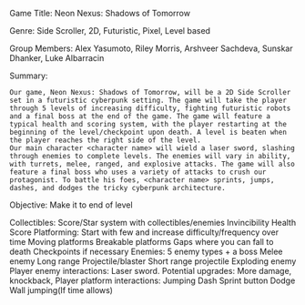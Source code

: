 Game Title: Neon Nexus: Shadows of Tomorrow

Genre: Side Scroller, 2D, Futuristic, Pixel, Level based

Group Members: Alex Yasumoto, Riley Morris, Arshveer Sachdeva, Sunskar Dhanker, Luke Albarracin

Summary: 

	Our game, Neon Nexus: Shadows of Tomorrow, will be a 2D Side Scroller set in a futuristic cyberpunk setting. The game will take the player through 5 levels of increasing difficulty, fighting futuristic robots and a final boss at the end of the game. The game will feature a typical health and scoring system, with the player restarting at the beginning of the level/checkpoint upon death. A level is beaten when the player reaches the right side of the level. 
	Our main character <character name> will wield a laser sword, slashing through enemies to complete levels. The enemies will vary in ability, with turrets, melee, ranged, and explosive attacks. The game will also feature a final boss who uses a variety of attacks to crush our protagonist. To battle his foes, <character name> sprints, jumps, dashes, and dodges the tricky cyberpunk architecture. 


Objective: Make it to end of level

Collectibles: Score/Star system with collectibles/enemies
Invincibility
Health
Score
Platforming: 
Start with few and increase difficulty/frequency over time
Moving platforms
Breakable platforms
Gaps where you can fall to death
Checkpoints if necessary
Enemies: 5 enemy types + a boss
Melee enemy
Long range Projectile/blaster
Short range projectile
Exploding enemy
Player enemy interactions: 
Laser sword. Potential upgrades: More damage, knockback, 
Player platform interactions:
Jumping
Dash
Sprint button
Dodge
Wall jumping(If time allows)


